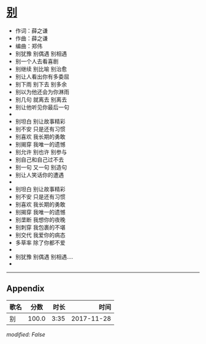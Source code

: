 # [别](https://music.163.com/song?id=515803379)

* 作词：薛之谦
* 作曲：薛之谦
* 编曲：郑伟
* 别犹豫 别偶遇 别相遇
* 别一个人去看喜剧
* 别继续 别比喻 别治愈
* 别让人看出你有多委屈
* 别下雨 别下去 别多余
* 别以为他还会为你淋雨
* 别几句 就离去 别离去
* 别让他听见你最后一句
* 
* 别坦白 别让故事精彩
* 别不安 只是还有习惯
* 别喜欢 我长期的勇敢
* 别揭穿 我唯一的遗憾
* 别允许 别也许 别参与
* 别自己和自己过不去
* 别一句 又一句 别造句
* 别让人笑话你的遭遇
* 
* 别坦白 别让故事精彩
* 别不安 只是还有习惯
* 别喜欢 我长期的勇敢
* 别揭穿 我唯一的遗憾
* 别垄断 我想你的夜晚
* 别刺穿 我包裹的不堪
* 别交代 我爱你的病态
* 多草率 除了你都不爱
* 
* 别犹豫 别偶遇 别相遇....
* 


---

## Appendix

|歌名|分数|时长|时间|
|:---|:---:|---:|---:|
|别|100.0|3:35|2017-11-28

*modified: False*